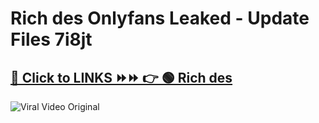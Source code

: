 
 # Rich des Onlyfans Leaked - Update Files 7i8jt

## <h2><a href="https://clipsfans.com/Rich_des&ref=git">🔗 Click to LINKS ⏩⏩ 👉 🟢 Rich des </a></h2>

<a href="https://clipsfans.com/Rich_des&ref=git" rel="nofollow" data-target="animated-image.originalLink"><img src="https://i.ibb.co.com/xMMVF88/686577567.gif" alt="Viral Video Original" style="max-width: 100%; display: inline-block;" data-target="animated-image.originalImage"></a>

